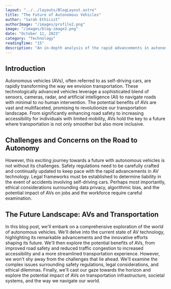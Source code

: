 ```yaml
---
layout: "../../layouts/BlogLayout.astro"
title: "The Future of Autonomous Vehicles"
author: "Sarah Ethicist"
authorImage: "/images/profile2.png"
image: "/images/blog-image2.png"
date: "October 11, 2023"
category: "Technology"
readingTime: "15"
description: "An in-depth analysis of the rapid advancements in autonomous vehicle technology and their impact on transportation."
---
```



## Introduction
Autonomous vehicles (AVs), often referred to as self-driving cars, are rapidly transforming the way we envision transportation. These technologically advanced vehicles leverage a sophisticated blend of sensors, cameras, radar, and artificial intelligence (AI) to navigate roads with minimal to no human intervention. The potential benefits of AVs are vast and multifaceted, promising to revolutionize our transportation landscape. From significantly enhancing road safety to increasing accessibility for individuals with limited mobility, AVs hold the key to a future where transportation is not only smoother but also more inclusive.


## Challenges and Concerns on the Road to Autonomy
However, this exciting journey towards a future with autonomous vehicles is not without its challenges.  Safety regulations need to be carefully crafted and continually updated to keep pace with the rapid advancements in AV technology. Legal frameworks must be established to determine liability in the event of accidents involving self-driving cars. Perhaps most importantly, ethical considerations surrounding data privacy, algorithmic bias, and the potential impact of AVs on jobs and the workforce require careful examination.

## The Future Landscape: AVs and Transportation

In this blog post, we'll embark on a comprehensive exploration of the world of autonomous vehicles. We'll delve into the current state of AV technology, highlighting its remarkable advancements and the innovative efforts shaping its future. We'll then explore the potential benefits of AVs, from improved road safety and reduced traffic congestion to increased accessibility and a more streamlined transportation experience. However, we won't shy away from the challenges that lie ahead. We'll examine the complex issues surrounding safety regulations, legal considerations, and ethical dilemmas. Finally, we'll cast our gaze towards the horizon and explore the potential impact of AVs on transportation infrastructure, societal systems, and the way we navigate our world.